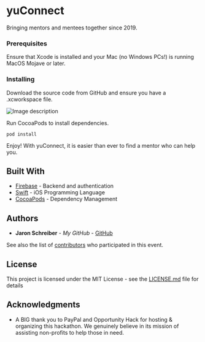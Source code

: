 # yuConnect

Bringing mentors and mentees together since 2019.

### Prerequisites

Ensure that Xcode is installed and your Mac (no Windows PCs!) is running MacOS Mojave or later.

### Installing

Download the source code from GitHub and ensure you have a .xcworkspace file.

![Image description](https://user-images.githubusercontent.com/22374768/68093526-57c45e00-fe4b-11e9-92f5-f666bd239c09.png)

Run CocoaPods to install dependencies.
```
pod install
```
Enjoy! With yuConnect, it is easier than ever to find a mentor who can help you.

## Built With

* [Firebase](http://firebase.google.com) - Backend and authentication
* [Swift](http://swift.org) - iOS Programming Language
* [CocoaPods](https://cocoapods.org) - Dependency Management

## Authors

* **Jaron Schreiber** - *My GitHub* - [GitHub](https://github.com/AppleTesla)

See also the list of [contributors](https://github.com/orgs/opportunity-hack-san-jose-2019/people) who participated in this event.

## License

This project is licensed under the MIT License - see the [LICENSE.md](LICENSE.md) file for details

## Acknowledgments

* A BIG thank you to PayPal and Opportunity Hack for hosting & organizing this hackathon. We genuinely believe in its mission of assisting non-profits to help those in need.
